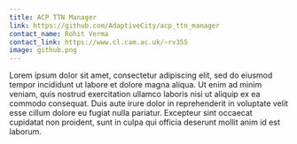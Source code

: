 ```yaml
---
title: ACP TTN Manager
link: https://github.com/AdaptiveCity/acp_ttn_manager
contact_name: Rohit Verma
contact_link: https://www.cl.cam.ac.uk/~rv355
image: github.png
---
```


Lorem ipsum dolor sit amet, consectetur adipiscing elit, sed do eiusmod tempor incididunt ut labore et dolore magna aliqua. Ut enim ad minim veniam, quis nostrud exercitation ullamco laboris nisi ut aliquip ex ea commodo consequat. Duis aute irure dolor in reprehenderit in voluptate velit esse cillum dolore eu fugiat nulla pariatur. Excepteur sint occaecat cupidatat non proident, sunt in culpa qui officia deserunt mollit anim id est laborum.
